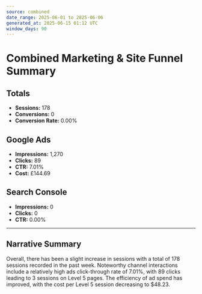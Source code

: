 ```yaml
---
source: combined
date_range: 2025-06-01 to 2025-06-06
generated_at: 2025-06-15 01:12 UTC
window_days: 90
---
```


# Combined Marketing & Site Funnel Summary

## Totals
- **Sessions:** 178
- **Conversions:** 0
- **Conversion Rate:** 0.00%

## Google Ads
- **Impressions:** 1,270
- **Clicks:** 89
- **CTR:** 7.01%
- **Cost:** £144.69

## Search Console
- **Impressions:** 0
- **Clicks:** 0
- **CTR:** 0.00%

---

## Narrative Summary

Overall, there has been a slight increase in sessions with a total of 178 sessions recorded in the past week. Noteworthy channel interactions include a relatively high ads click-through rate of 7.01%, with 89 clicks leading to 3 sessions on Level 5 pages. The efficiency of ad spend has improved, with the cost per Level 5 session decreasing to $48.23.
